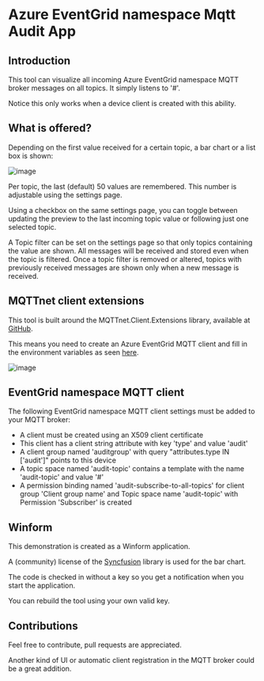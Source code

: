 # Azure EventGrid namespace Mqtt Audit App

## Introduction

This tool can visualize all incoming Azure EventGrid namespace MQTT broker messages on all topics. It simply listens to '#'.

Notice this only works when a device client is created with this ability.

## What is offered? 

Depending on the first value received for a certain topic, a bar chart or a list box is shown:

![image](https://github.com/sandervandevelde/MqttAuditApp/assets/694737/abb7b58b-178e-4bd8-ac52-0d91dd1e6b8f)

Per topic, the last (default) 50 values are remembered. This number is adjustable using the settings page.

Using a checkbox on the same settings page, you can toggle between updating the preview to the last incoming topic value or following just one selected topic.

A Topic filter can be set on the settings page so that only topics containing the value are shown. All messages will be received and stored even when the topic is filtered. Once a topic filter is removed or altered, topics with previously received messages are shown only when a new message is received. 

## MQTTnet client extensions

This tool is built around the MQTTnet.Client.Extensions library, available at [GitHub](https://github.com/Azure-Samples/MqttApplicationSamples/tree/main/mqttclients/dotnet).

This means you need to create an Azure EventGrid MQTT client and fill in the environment variables as seen [here](https://github.com/Azure-Samples/MqttApplicationSamples/tree/main/mqttclients).

![image](https://github.com/sandervandevelde/MqttAuditApp/assets/694737/a9d395a4-7f98-454d-bf78-162ede182964)

## EventGrid namespace MQTT client

The following EventGrid namespace MQTT client settings must be added to your MQTT broker:

- A client must be created using an X509 client certificate
- This client has a client string attribute with key 'type' and value 'audit'
- A client group named 'auditgroup' with query "attributes.type IN ['audit']" points to this device
- A topic space named 'audit-topic' contains a template with the name 'audit-topic' and value '#'
- A permission binding named 'audit-subscribe-to-all-topics' for client group 'Client group name' and Topic space name 'audit-topic' with Permission 'Subscriber' is created

## Winform

This demonstration is created as a Winform application.

A (community) license of the [Syncfusion](https://www.syncfusion.com/) library is used for the bar chart.

The code is checked in without a key so you get a notification when you start the application.

You can rebuild the tool using your own valid key.

## Contributions

Feel free to contribute, pull requests are appreciated.

Another kind of UI or automatic client registration in the MQTT broker could be a great addition.
